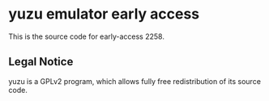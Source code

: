 yuzu emulator early access
=============

This is the source code for early-access 2258.

## Legal Notice

yuzu is a GPLv2 program, which allows fully free redistribution of its source code.